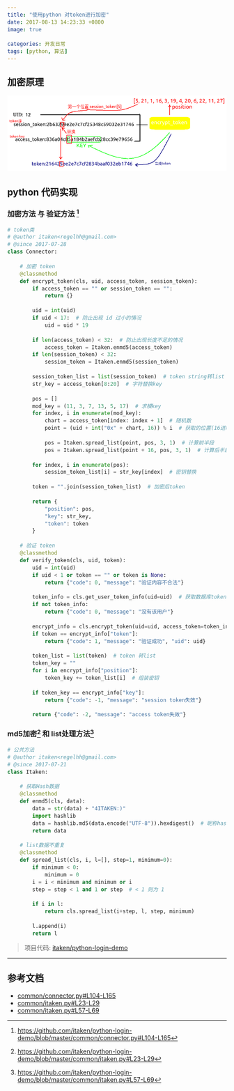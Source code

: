 ```yaml
---
title: "使用python 对token进行加密"
date: 2017-08-13 14:23:33 +0800
image: true

categories: 开发日常
tags: [python, 算法]
---
```


## 加密原理

![token加密原理](/assets/images/201708/13-01.png)

## python 代码实现

### 加密方法 与 验证方法 [^1]

```python
# token类
# @author itaken<regelhh@gmail.com>
# @since 2017-07-28
class Connector:

    # 加密 token
    @classmethod
    def encrypt_token(cls, uid, access_token, session_token):
        if access_token == "" or session_token == "":
            return {}

        uid = int(uid)
        if uid < 17:  # 防止出现 id 过小的情况
            uid = uid * 19

        if len(access_token) < 32:  # 防止出现长度不足的情况
            access_token = Itaken.enmd5(access_token)
        if len(session_token) < 32:
            session_token = Itaken.enmd5(session_token)

        session_token_list = list(session_token)  # token string转list
        str_key = access_token[8:20]  # 字符替换key

        pos = []
        mod_key = (11, 3, 7, 13, 5, 17)  # 求模key
        for index, i in enumerate(mod_key):
            chart = access_token[index: index + 1]  # 随机数
            point = (uid + int("0x" + chart, 16)) % i  # 获取的位置(16进制转10进制)

            pos = Itaken.spread_list(point, pos, 3, 1)  # 计算前半段
            pos = Itaken.spread_list(point + 16, pos, 3, 1)  # 计算后半段

        for index, i in enumerate(pos):
            session_token_list[i] = str_key[index]  # 密钥替换

        token = "".join(session_token_list)  # 加密后token

        return {
            "position": pos,
            "key": str_key,
            "token": token
        }

    # 验证 token
    @classmethod
    def verify_token(cls, uid, token):
        uid = int(uid)
        if uid < 1 or token == "" or token is None:
            return {"code": 0, "message": "验证内容不合法"}

        token_info = cls.get_user_token_info(uid=uid)  # 获取数据库token信息
        if not token_info:
            return {"code": 0, "message": "没有该用户"}

        encrypt_info = cls.encrypt_token(uid=uid, access_token=token_info["access_token"], session_token=token_info["session_token"])
        if token == encrypt_info["token"]:
            return {"code": 1, "message": "验证成功", "uid": uid}

        token_list = list(token)  # token 转list
        token_key = ""
        for i in encrypt_info["position"]:
            token_key += token_list[i]  # 组装密钥

        if token_key == encrypt_info["key"]:
            return {"code": -1, "message": "session token失效"}

        return {"code": -2, "message": "access token失效"}

```

### md5加密[^2] 和 list处理方法[^3]

```python
# 公共方法
# @author itaken<regelhh@gmail.com>
# @since 2017-07-21
class Itaken:

    # 获取Hash数据
    @classmethod
    def enmd5(cls, data):
        data = str(data) + "4ITAKEN:)"
        import hashlib
        data = hashlib.md5(data.encode("UTF-8")).hexdigest()  # 昵称hash
        return data

    # list数据不重复
    @classmethod
    def spread_list(cls, i, l=[], step=1, minimum=0):
        if minimum < 0:
            minimum = 0
        i = i < minimum and minimum or i
        step = step < 1 and 1 or step  # < 1 则为 1

        if i in l:
            return cls.spread_list(i+step, l, step, minimum)

        l.append(i)
        return l

```

>项目代码: [itaken/python-login-demo](https://github.com/itaken/python-login-demo/)

---
## 参考文档
- [common/connector.py#L104-L165](https://github.com/itaken/python-login-demo/blob/master/common/connector.py#L104-L165)
- [common/itaken.py#L23-L29](https://github.com/itaken/python-login-demo/blob/master/common/itaken.py#L23-L29)
- [common/itaken.py#L57-L69](https://github.com/itaken/python-login-demo/blob/master/common/itaken.py#L57-L69)


[^1]: https://github.com/itaken/python-login-demo/blob/master/common/connector.py#L104-L165
[^2]: https://github.com/itaken/python-login-demo/blob/master/common/itaken.py#L23-L29
[^3]: https://github.com/itaken/python-login-demo/blob/master/common/itaken.py#L57-L69
